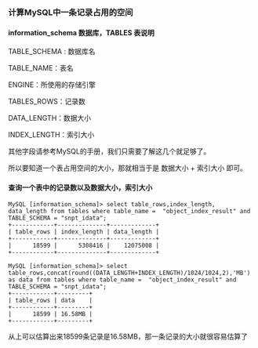 ### 计算MySQL中一条记录占用的空间

####  information_schema 数据库，TABLES 表说明

TABLE_SCHEMA : 数据库名

TABLE_NAME：表名

ENGINE：所使用的存储引擎

TABLES_ROWS：记录数

DATA_LENGTH：数据大小

INDEX_LENGTH：索引大小

其他字段请参考MySQL的手册，我们只需要了解这几个就足够了。

所以要知道一个表占用空间的大小，那就相当于是 数据大小 + 索引大小 即可。

#### 查询一个表中的记录数以及数据大小，索引大小

```
MySQL [information_schema]> select table_rows,index_length, data_length from tables where table_name =  "object_index_result" and  TABLE_SCHEMA = "snpt_idata";
+------------+--------------+-------------+
| table_rows | index_length | data_length |
+------------+--------------+-------------+
|      18599 |      5308416 |    12075008 |
+------------+--------------+-------------+

MySQL [information_schema]> select table_rows,concat(round((DATA_LENGTH+INDEX_LENGTH)/1024/1024,2),'MB') as data from tables where table_name =  "object_index_result" and  TABLE_SCHEMA = "snpt_idata";
+------------+---------+
| table_rows | data    |
+------------+---------+
|      18599 | 16.58MB |
+------------+---------+
```

从上可以估算出来18599条记录是16.58MB，那一条记录的大小就很容易估算了

